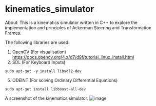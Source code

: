 # kinematics_simulator

About:
This is a kinematics simulator written in C++ to explore the implementation and principles of Ackerman Steering and Transformation Frames.

The following libraries are used:
1) OpenCV (For visualisation)<br>
https://docs.opencv.org/4.x/d7/d9f/tutorial_linux_install.html
3) SDL (For Keyboard Inputs)
```
sudo apt-get -y install libsdl2-dev
```
5) ODEINT (For solving Ordinary Differential Equations)
```
sudo apt-get install libboost-all-dev
```

A screenshot of the kinematics simulator.
![image](https://github.com/JieHuiKoo/kinematics_simulator/assets/31171083/4e45ede9-e05a-464f-9298-640819c5ff01)
